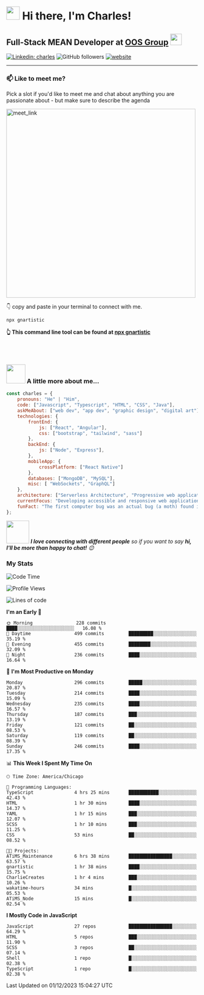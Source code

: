 # <img src="https://camo.githubusercontent.com/9ed64b042a76b8a97016e877cbaee0d6df224a148034afef658d841cf0cd1791/68747470733a2f2f63756c746f667468657061727479706172726f742e636f6d2f706172726f74732f68642f6c6170746f705f706172726f742e676966" width="35" height="35"> Hi there, I'm Charles!

## Full-Stack MEAN Developer at [OOS Group](https://www.orlandospencer.com/) <img src="https://camo.githubusercontent.com/63371d36886ee658f5a97401f393e1ab1684b2fd3de674b8f5efc7d410b2a3d0/68747470733a2f2f6d656469612e67697068792e636f6d2f6d656469612f57556c706c634d704f43456d5447427442572f67697068792e676966" width="30">

[![Linkedin: charles](https://img.shields.io/badge/-charlesHouston-blue?style=flat-square&logo=Linkedin&logoColor=white&link=https://www.linkedin.com/in/anmol-p-singh/)](https://www.linkedin.com/in/charles-houston-43220a236/)
![GitHub followers](https://img.shields.io/github/followers/gnartistic?label=Follow&style=social)
[![website](https://img.shields.io/badge/Website-46a2f1.svg?&style=flat-square&logo=Google-Chrome&logoColor=white&link=https://anmolsingh.me/)](https://gnartistic.github.io/react-portfolio/)
</br>

---

### 📫 Like to meet me?

Pick a slot if you'd like to meet me and chat about anything you are passionate about - but make sure to describe the agenda

<a href="https://calendly.com/gn4rtistic/30min" target="_blank"><img width="498" alt="meet_link" src="https://user-images.githubusercontent.com/15426564/144297439-f530f383-e73e-41e0-9914-a9b7d3f432e5.png"></a>
</br>

👇 copy and paste in your terminal to connect with me.

```bash
npx gnartistic
```
**👆 This command line tool can be found at [npx gnartistic](https://github.com/gnartistic/cli-contact)**

</br> </br>

### <img src="https://media.giphy.com/media/VgCDAzcKvsR6OM0uWg/giphy.gif" width="50"> A little more about me... 

```javascript
const charles = {
    pronouns: "He" | "Him",
    code: ["Javascript", "Typescript", "HTML", "CSS", "Java"],
    askMeAbout: ["web dev", "app dev", "graphic design", "digital art"],
    technologies: {
        frontEnd: {
            js: ["React", "Angular"],
            css: ["bootstrap", "tailwind", "sass"]
        },
        backEnd: {
            js: ["Node", "Express"],
        },
        mobileApp: {
            crossPlatform: ["React Native"]
        },
        databases: ["MongoDB", "MySQL"],
        misc: [ "WebSockets", "GraphQL"]
    },
    architecture: ["Serverless Architecture", "Progressive web applications", "Single page applications"],
    currentFocus: "Developing accessible and responsive web applications",
    funFact: "The first computer bug was an actual bug (a moth) found in a computer in 1947"
};
```

<img src="https://media.giphy.com/media/LnQjpWaON8nhr21vNW/giphy.gif" width="60"> <em><b>I love connecting with different people</b> so if you want to say <b>hi, I'll be more than happy to chat!</b> 😊</em>

### My Stats

<!--START_SECTION:waka-->
![Code Time](http://img.shields.io/badge/Code%20Time-10%20hrs%2026%20mins-blue)

![Profile Views](http://img.shields.io/badge/Profile%20Views-299-blue)

![Lines of code](https://img.shields.io/badge/From%20Hello%20World%20I%27ve%20Written-3.0%20million%20lines%20of%20code-blue)

**I'm an Early 🐤** 

```text
🌞 Morning                228 commits         ████░░░░░░░░░░░░░░░░░░░░░   16.08 % 
🌆 Daytime                499 commits         █████████░░░░░░░░░░░░░░░░   35.19 % 
🌃 Evening                455 commits         ████████░░░░░░░░░░░░░░░░░   32.09 % 
🌙 Night                  236 commits         ████░░░░░░░░░░░░░░░░░░░░░   16.64 % 
```
📅 **I'm Most Productive on Monday** 

```text
Monday                   296 commits         █████░░░░░░░░░░░░░░░░░░░░   20.87 % 
Tuesday                  214 commits         ████░░░░░░░░░░░░░░░░░░░░░   15.09 % 
Wednesday                235 commits         ████░░░░░░░░░░░░░░░░░░░░░   16.57 % 
Thursday                 187 commits         ███░░░░░░░░░░░░░░░░░░░░░░   13.19 % 
Friday                   121 commits         ██░░░░░░░░░░░░░░░░░░░░░░░   08.53 % 
Saturday                 119 commits         ██░░░░░░░░░░░░░░░░░░░░░░░   08.39 % 
Sunday                   246 commits         ████░░░░░░░░░░░░░░░░░░░░░   17.35 % 
```


📊 **This Week I Spent My Time On** 

```text
🕑︎ Time Zone: America/Chicago

💬 Programming Languages: 
TypeScript               4 hrs 25 mins       ███████████░░░░░░░░░░░░░░   42.43 % 
HTML                     1 hr 30 mins        ████░░░░░░░░░░░░░░░░░░░░░   14.37 % 
YAML                     1 hr 15 mins        ███░░░░░░░░░░░░░░░░░░░░░░   12.07 % 
SCSS                     1 hr 10 mins        ███░░░░░░░░░░░░░░░░░░░░░░   11.25 % 
CSS                      53 mins             ██░░░░░░░░░░░░░░░░░░░░░░░   08.52 % 

🐱‍💻 Projects: 
ATiMS_Maintenance        6 hrs 38 mins       ████████████████░░░░░░░░░   63.57 % 
gnartistic               1 hr 38 mins        ████░░░░░░░░░░░░░░░░░░░░░   15.75 % 
CharlieCreates           1 hr 4 mins         ███░░░░░░░░░░░░░░░░░░░░░░   10.26 % 
wakatime-hours           34 mins             █░░░░░░░░░░░░░░░░░░░░░░░░   05.53 % 
ATiMS_Node               15 mins             █░░░░░░░░░░░░░░░░░░░░░░░░   02.54 % 
```

**I Mostly Code in JavaScript** 

```text
JavaScript               27 repos            ████████████████░░░░░░░░░   64.29 % 
HTML                     5 repos             ███░░░░░░░░░░░░░░░░░░░░░░   11.90 % 
SCSS                     3 repos             ██░░░░░░░░░░░░░░░░░░░░░░░   07.14 % 
Shell                    1 repo              █░░░░░░░░░░░░░░░░░░░░░░░░   02.38 % 
TypeScript               1 repo              █░░░░░░░░░░░░░░░░░░░░░░░░   02.38 % 
```




 Last Updated on 01/12/2023 15:04:27 UTC
<!--END_SECTION:waka-->


